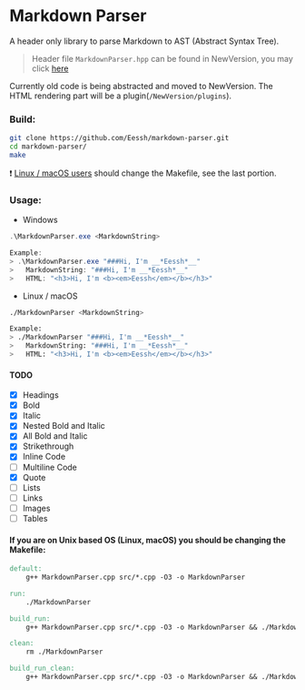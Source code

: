 # Markdown Parser
A header only library to parse Markdown to AST (Abstract Syntax Tree).

> Header file `MarkdownParser.hpp` can be found in NewVersion, you may click [here](https://github.com/Eessh/markdown-parser/blob/master/NewVersion/MarkdownParser.hpp)

Currently old code is being abstracted and moved to NewVersion. The HTML rendering part will be a plugin(`/NewVersion/plugins`).

### Build:
```bash
git clone https://github.com/Eessh/markdown-parser.git
cd markdown-parser/
make
```
❗ [Linux / macOS users](#unixMakefile) should change the Makefile, see the last portion.

### Usage:
- Windows
```powershell
.\MarkdownParser.exe <MarkdownString>

Example:
> .\MarkdownParser.exe "###Hi, I'm __*Eessh*__"
>   MarkdownString: "###Hi, I'm __*Eessh*__"
>   HTML: "<h3>Hi, I'm <b><em>Eessh</em></b></h3>"
```
- Linux / macOS
```bash
./MarkdownParser <MarkdownString>

Example:
> ./MarkdownParser "###Hi, I'm __*Eessh*__"
>   MarkdownString: "###Hi, I'm __*Eessh*__"
>   HTML: "<h3>Hi, I'm <b><em>Eessh</em></b></h3>"
```

#### TODO
- [x] Headings
- [x] Bold
- [x] Italic
- [x] Nested Bold and Italic
- [x] All Bold and Italic
- [x] Strikethrough
- [x] Inline Code
- [ ] Multiline Code
- [x] Quote
- [ ] Lists
- [ ] Links
- [ ] Images
- [ ] Tables

#### <a name="unixMakefile"></a> If you are on Unix based OS (Linux, macOS) you should be changing the Makefile:
```Makefile
default:
	g++ MarkdownParser.cpp src/*.cpp -O3 -o MarkdownParser

run:
	./MarkdownParser

build_run:
	g++ MarkdownParser.cpp src/*.cpp -O3 -o MarkdownParser && ./MarkdownParser

clean:
	rm ./MarkdownParser

build_run_clean:
	g++ MarkdownParser.cpp src/*.cpp -O3 -o MarkdownParser && ./MarkdownParser && rm ./MarkdownParser
```
